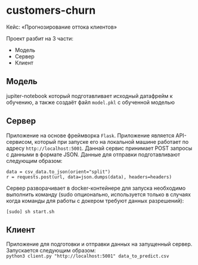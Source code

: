 # customers-churn

Кейс: «Прогнозирование оттока клиентов»

Проект разбит на 3 части:
* Модель
* Сервер
* Клиент

## Модель  
jupiter-notebook который подготавливает исходный датафрейм к обучению, а также создаёт файл `model.pkl` с обученной моделью

## Сервер  
Приложение на основе фреймворка `Flask`. Приложение является API-сервисом, который при запуске его на локальной машине работает по адресу `http://localhost:5001`.
Даннай сервис принимает POST запросы с данными в формате JSON. Данные для отправки подготавливают следующим образом:  
```
data = csv_data.to_json(orient="split")  
r = requests.post(url, data=json.dumps(data), headers=headers)
```
Сервер разворачивает в docker-контейнере для запуска необходимо выполнить команду (sudo опционально, используется только в случаях когда команды для работы с докером требуют данных разрешений):
```
[sudo] sh start.sh
```

## Клиент  
Приложение для подготовки и отправки данных на запущенный сервер. Запускается следующим образом:  
`python3 client.py "http://localhost:5001" data_to_predict.csv`
